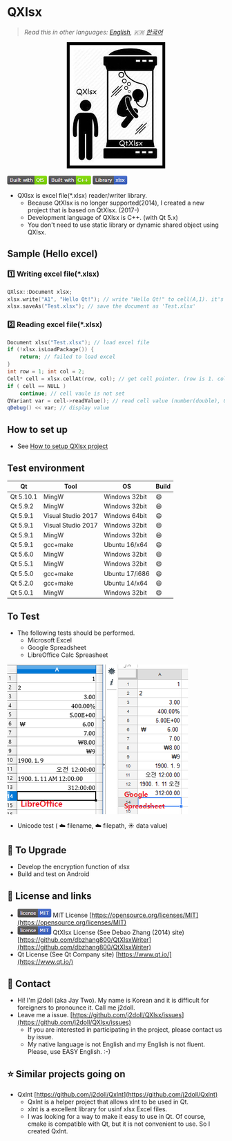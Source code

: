 # QXlsx

> *Read this in other languages: [English](README.md), :kr: [한국어](README.ko.md)*

<p align="center"> 
<img src="markdown.data/QXlsx2.jpg">
</p>

![](markdown.data/qxlsx-badge1.png)

* QXlsx is excel file(*.xlsx) reader/writer library.
  * Because QtXlsx is no longer supported(2014), I created a new project that is based on QtXlsx. (2017-)
  * Development language of QXlsx is C++. (with Qt 5.x)
  * You don't need to use static library or dynamic shared object using QXlsx.


## Sample (Hello excel)

### :one: Writing excel file(*.xlsx)
```cpp
QXlsx::Document xlsx;
xlsx.write("A1", "Hello Qt!"); // write "Hello Qt!" to cell(A,1). it's shared string.
xlsx.saveAs("Test.xlsx"); // save the document as 'Test.xlsx'
```

### :two: Reading excel file(*.xlsx)
```cpp
Document xlsx("Test.xlsx"); // load excel file
if (!xlsx.isLoadPackage()) { 
	return; // failed to load excel
}
int row = 1; int col = 2;
Cell* cell = xlsx.cellAt(row, col); // get cell pointer. (row is 1. column is 2.)
if ( cell == NULL )
	continue; // cell vaule is not set
QVariant var = cell->readValue(); // read cell value (number(double), QDateTime, QString ...)
qDebug() << var; // display value
```

## How to set up
* See [How to setup QXlsx project](HowToSetProject.md)

## Test environment

| Qt        | Tool               | OS             | Build   |
| --------- | ----------------   | -------------- | ------- |
| Qt 5.10.1 | MingW              | Windows 32bit  | :smile: |
| Qt 5.9.2  | MingW              | Windows 32bit  | :smile: |
| Qt 5.9.1  | Visual Studio 2017 | Windows 64bit  | :smile: |
| Qt 5.9.1  | Visual Studio 2017 | Windows 32bit  | :smile: |
| Qt 5.9.1  | MingW              | Windows 32bit  | :smile: |
| Qt 5.9.1  | gcc+make           | Ubuntu 16/x64  | :smile: |
| Qt 5.6.0  | MingW              | Windows 32bit  | :smile: |
| Qt 5.5.1  | MingW              | Windows 32bit  | :smile: |
| Qt 5.5.0  | gcc+make           | Ubuntu 17/i686 | :smile: |
| Qt 5.2.0  | gcc+make           | Ubuntu 14/x64  | :smile: |
| Qt 5.0.1  | MingW              | Windows 32bit  | :smile: |

## To Test
- The following tests should be performed.
	- Microsoft Excel
	- Google Spreadsheet
	- LibreOffice Calc Spreasheet

![](markdown.data/LibreOffice-Google-XLSX.png)

- Unicode test ( :cloud: filename, :cloud: filepath, :sunny: data value)

## :hammer: To Upgrade
- Develop the encryption function of xlsx
- Build and test on Android

## :link: License and links
* ![](markdown.data/mit-license.png) MIT License [https://opensource.org/licenses/MIT](https://opensource.org/licenses/MIT)
* ![](markdown.data/mit-license.png) QtXlsx License (See Debao Zhang (2014) site) [https://github.com/dbzhang800/QtXlsxWriter](https://github.com/dbzhang800/QtXlsxWriter)
* Qt License (See Qt Company site) [https://www.qt.io/](https://www.qt.io/) 

## :email: Contact
* Hi! I'm j2doll (aka Jay Two). My name is Korean and it is difficult for foreigners to pronounce it. Call me j2doll.
* Leave me a issue. [https://github.com/j2doll/QXlsx/issues](https://github.com/j2doll/QXlsx/issues)
	- If you are interested in participating in the project, please contact us by issue.
	- My native language is not English and my English is not fluent. Please, use EASY English. :-)
	
## :star: Similar projects going on
* Qxlnt [https://github.com/j2doll/Qxlnt](https://github.com/j2doll/Qxlnt)
	- Qxlnt is a helper project that allows xlnt to be used in Qt.
	- xlnt is a excellent library for usinf xlsx Excel files.
	- I was looking for a way to make it easy to use in Qt. Of course, cmake is compatible with Qt, but it is not convenient to use. So I created Qxlnt.
